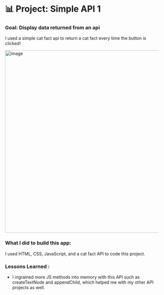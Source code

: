 # 📊 Project: Simple API 1

### Goal: Display data returned from an api

I used a simple cat fact api to return a cat fact every time the button is clicked!

<img width="596" alt="image" src="https://github.com/fjh321/SimpleAPI-1-FJH/assets/64885403/ee75b64b-e08f-4e66-8ca5-fb38a7a0ea97">

### What I did to build this app:

I used HTML, CSS, JavaScript, and a cat fact API to code this project.

### Lessons Learned :

- I ingrained more JS methods into memory with this API such as createTextNode and appendChild, which helped me with my other API projects as well. 
